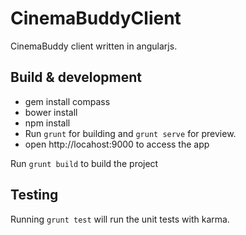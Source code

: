 # CinemaBuddyClient
CinemaBuddy client written in angularjs.


## Build & development

- gem install compass
- bower install
- npm install
- Run `grunt` for building and `grunt serve` for preview.
- open http://locahost:9000 to access the app

Run `grunt build` to build the project

## Testing

Running `grunt test` will run the unit tests with karma.

